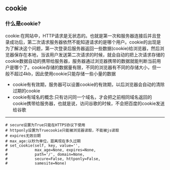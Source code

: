 ## cookie

### 什么是cookie?

cookie:在网站中，HTTP请求是无状态的。也就是第一次和服务器连接后并且登录成功后，第二次请求服务器依然不能知道请求的是哪个用户。cookie的出现是为了解决这个问题，第一次登录后服务器返回一些数据\(cookie\)给浏览器，然后浏览器保存在本地，当该用户发送第二次请求的时候，就会自动的把上次请求存储的cookie数据自动的携带给服务器，服务器通过浏览器携带的数据就能判断当前用户是哪个了。cookie存储的数据量有限，不同的浏览器有不同的存储大小，但一般不超过4kb，因此使用cookie只能存储一些小量的数据

* cookie有有效期，服务器可以设置cookie的有效期，以后浏览器会自动的清除过期的cookie
* cookie有域名的概念:只有访问同一个域名，才会把之前相同域名返回的cookie携带给服务器，也就是说，访问谷歌的时候，不会把百度的cookie发送给谷歌

---

```
# secure设置为True只能在HTTPS协议下使用
# httponly设置为Truecookie只能被浏览器读取，不能被js读取
# expires无效日期
# max_age:以秒为单位，距离现在多久过期
# set_cookie(self, key, value='',
#            max_age=None, expires=None,
#            path='/', domain=None,
#            secure=False, httponly=False,
#            samesite=None)
```



